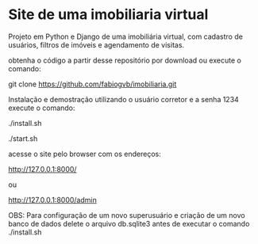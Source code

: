 # Site de uma imobiliaria virtual

Projeto em Python e Django de uma imobiliária virtual, com cadastro de usuários, filtros de imóveis e agendamento de visitas.

obtenha o código a partir desse repositório por download ou execute o comando:

git clone https://github.com/fabiogvb/imobiliaria.git


Instalação e demostração utilizando o usuário corretor e a senha 1234 execute o comando:

./install.sh

./start.sh

acesse o site pelo browser com os endereços:

http://127.0.0.1:8000/

ou 

http://127.0.0.1:8000/admin

OBS: Para configuração de um novo superusuário e criação de um novo banco de dados delete o arquivo db.sqlite3 antes de executar o comando ./install.sh


